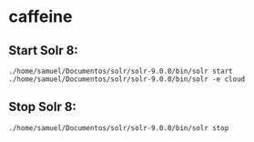 # caffeine
## Start Solr 8:
    ./home/samuel/Documentos/solr/solr-9.0.0/bin/solr start
    ./home/samuel/Documentos/solr/solr-9.0.0/bin/solr -e cloud
## Stop Solr 8:
    ./home/samuel/Documentos/solr/solr-9.0.0/bin/solr stop